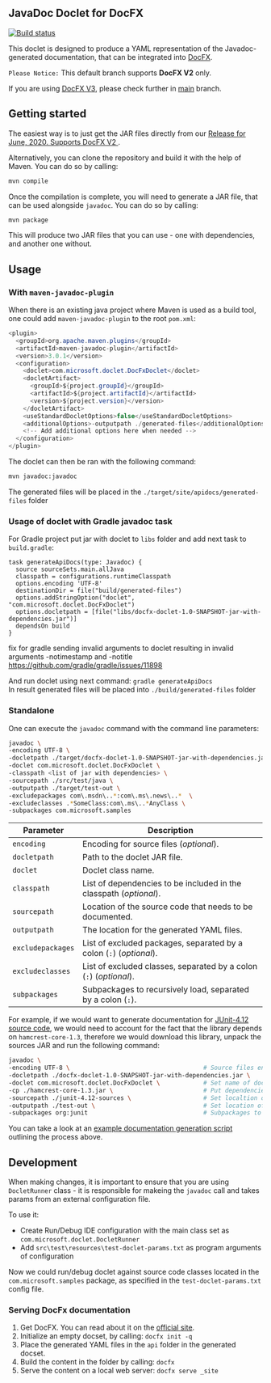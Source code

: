 
## JavaDoc Doclet for DocFX

[![Build status](https://apidrop.visualstudio.com/Toolshed/_apis/build/status/Toolshed-Maven-CI)](https://apidrop.visualstudio.com/Toolshed/_build/latest?definitionId=1633)

This doclet is designed to produce a YAML representation of the Javadoc-generated documentation, that can be integrated into [DocFX](https://dotnet.github.io/docfx/).

`Please Notice:` This default branch supports **DocFX V2** only.

If you are using [DocFX V3](https://github.com/dotnet/docfx/tree/v3), please check further in [main](https://github.com/docascode/docfx-doclet/tree/main) branch.

## Getting started

The easiest way is to just get the JAR files directly from our [Release for June, 2020. Supports DocFX V2
](https://github.com/docascode/docfx-doclet/releases/tag/143274).

Alternatively, you can clone the repository and build it with the help of Maven. You can do so by calling: 

```bash
mvn compile
```

Once the compilation is complete, you will need to generate a JAR file, that can be used alongside `javadoc`. You can do so by calling:

```bash
mvn package
```

This will produce two JAR files that you can use - one with dependencies, and another one without.


## Usage 

### With `maven-javadoc-plugin`

When there is an existing java project where Maven is used as a build tool, one could add `maven-javadoc-plugin` to the root `pom.xml`:

```java
<plugin>
  <groupId>org.apache.maven.plugins</groupId>
  <artifactId>maven-javadoc-plugin</artifactId>
  <version>3.0.1</version>
  <configuration>
    <doclet>com.microsoft.doclet.DocFxDoclet</doclet>
    <docletArtifact>
      <groupId>${project.groupId}</groupId>
      <artifactId>${project.artifactId}</artifactId>
      <version>${project.version}</version>
    </docletArtifact>
    <useStandardDocletOptions>false</useStandardDocletOptions>
    <additionalOptions>-outputpath ./generated-files</additionalOptions>
    <!-- Add additional options here when needed -->
  </configuration>
</plugin>
```

The doclet can then be ran with the following command: 

```bash
mvn javadoc:javadoc
```

The generated files will be placed in the `./target/site/apidocs/generated-files` folder  

### Usage of doclet with Gradle javadoc task

For Gradle project put jar with doclet to `libs` folder and add next task to `build.gradle`:

    task generateApiDocs(type: Javadoc) {
      source sourceSets.main.allJava
      classpath = configurations.runtimeClasspath
      options.encoding 'UTF-8'
      destinationDir = file("build/generated-files")
      options.addStringOption("doclet", "com.microsoft.doclet.DocFxDoclet")
      options.docletpath = [file("libs/docfx-doclet-1.0-SNAPSHOT-jar-with-dependencies.jar")]
      dependsOn build
    }

fix for gradle sending invalid arguments to doclet resulting in invalid arguments -notimestamp and -notitle
https://github.com/gradle/gradle/issues/11898

And run doclet using next command: `gradle generateApiDocs`  
In result generated files will be placed into `./build/generated-files` folder  

### Standalone

One can execute the `javadoc` command with the command line parameters:

```bash
javadoc \
-encoding UTF-8 \
-docletpath ./target/docfx-doclet-1.0-SNAPSHOT-jar-with-dependencies.jar \
-doclet com.microsoft.doclet.DocFxDoclet \
-classpath <list of jar with dependencies> \
-sourcepath ./src/test/java \
-outputpath ./target/test-out \
-excludepackages com\.msdn\..*:com\.ms\.news\..*  \
-excludeclasses .*SomeClass:com\.ms\..*AnyClass \
-subpackages com.microsoft.samples
```

| Parameter | Description |
|-----------|-------------|
| `encoding` | Encoding for source files (_optional_). |
| `docletpath` | Path to the doclet JAR file. |
| `doclet` | Doclet class name. |
| `classpath` | List of dependencies to be included in the classpath (_optional_). |
| `sourcepath` | Location of the source code that needs to be documented. |
| `outputpath` | The location for the generated YAML files. |
| `excludepackages` | List of excluded packages, separated by a colon (`:`) (_optional_). |
| `excludeclasses` | List of excluded classes, separated by a colon (`:`) (_optional_). |
| `subpackages` | Subpackages to recursively load, separated by a colon (`:`). |


For example, if we would want to generate documentation for [JUnit-4.12 source code](https://mvnrepository.com/artifact/junit/junit/4.12), we would need to account for the fact that the library depends on `hamcrest-core-1.3`, therefore we would download this library, unpack the sources JAR and run the following command:

```bash
javadoc \
-encoding UTF-8 \                                     # Source files encoding
-docletpath ./docfx-doclet-1.0-SNAPSHOT-jar-with-dependencies.jar \     # Set path to jar with doclet
-doclet com.microsoft.doclet.DocFxDoclet \            # Set name of doclet class
-cp ./hamcrest-core-1.3.jar \                         # Put dependencies into classpath
-sourcepath ./junit-4.12-sources \                    # Set localtion of jar with sources 
-outputpath ./test-out \                              # Set location of output files
-subpackages org:junit                                # Subpackages to recursively load separated by ':'
```

You can take a look at an [example documentation generation script](https://github.com/dendeli-msft/docfx-doclet/blob/master/sandbox/generate-yml-files.bat) outlining the process above.


## Development

When making changes, it is important to ensure that you are using `DocletRunner` class - it is responsible for makeing the `javadoc` call and takes params from an external configuration file.

To use it:  

- Create Run/Debug IDE configuration with the main class set as `com.microsoft.doclet.DocletRunner`
- Add `src\test\resources\test-doclet-params.txt` as program arguments of configuration

Now we could run/debug doclet against source code classes located in the `com.microsoft.samples` package, as specified in the `test-doclet-params.txt` config file.


### Serving DocFx documentation

1. Get DocFX. You can read about it on the [official site](https://dotnet.github.io/docfx/).
2. Initialize an empty docset, by calling: `docfx init -q`
3. Place the generated YAML files in the `api` folder in the generated docset.
4. Build the content in the folder by calling: `docfx`
5. Serve the content on a local web server: `docfx serve _site`
